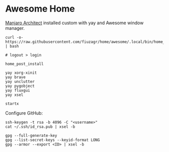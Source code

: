 # Awesome Home

[Manjaro Architect](https://manjaro.org/downloads/official/architect/)
installed custom with yay and Awesome window manager.

```shell
curl -o- https://raw.githubusercontent.com/fiuzagr/home/awesome/.local/bin/home_install | bash

# logout > login

home_post_install

yay xorg-xinit
yay brave
yay unclutter
yay pygobject
yay fluxgui
yay xsel

startx
```

Configure GitHub:

```shell
ssh-keygen -t rsa -b 4096 -C "<username>"
cat ~/.ssh/id_rsa.pub | xsel -b

gpg --full-generate-key
gpg --list-secret-keys --keyid-format LONG
gpg --armor --export <ID> | xsel -b
```
